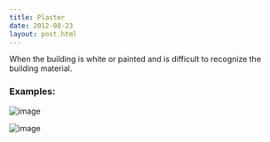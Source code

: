 ```yaml
---
title: Plaster 
date: 2012-08-23
layout: post.html
---
```

When the building is white or painted and is difficult to recognize the building material.
### Examples:
![image](https://user-images.githubusercontent.com/19536044/58281106-eba3e100-7d67-11e9-80e0-b68a98f94618.png)

![image](https://user-images.githubusercontent.com/19536044/58281115-f1012b80-7d67-11e9-863b-1a40c8c073e6.png)
